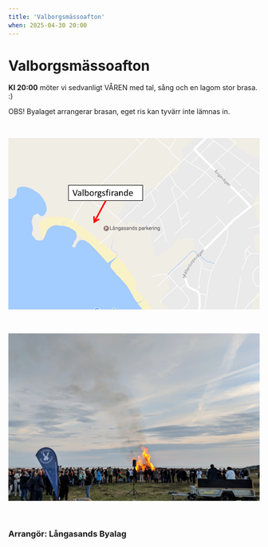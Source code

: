 ```yaml
---
title: 'Valborgsmässoafton'
when: 2025-04-30 20:00
---
```


# Valborgsmässoafton

**Kl 20:00** möter vi sedvanligt VÅREN med tal, sång och en lagom stor brasa. :)  
<!--
Sånghäfte hittar ni här: 
<a href="/assets/images/Valborg.pdf">Sånghäfte Valborg</a>
-->

OBS! Byalaget arrangerar brasan, eget ris kan tyvärr inte lämnas in.

&nbsp;

<div class="center">
    <img width="800" src="/assets/images/Valborg-map.png" />
</div>

&nbsp;

<div class="center">
    <img width="800" src="/assets/images/Valborg_2019.jpg" />
</div>

&nbsp;

### Arrangör: Långasands Byalag
